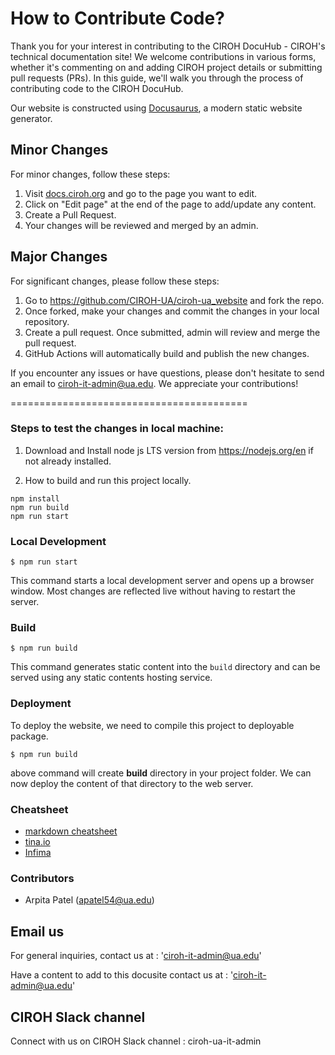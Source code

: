 # How to Contribute Code?

Thank you for your interest in contributing to the CIROH DocuHub - CIROH's technical documentation site! We welcome contributions in various forms, whether it's commenting on and adding CIROH project details or submitting pull requests (PRs). In this guide, we'll walk you through the process of contributing code to the CIROH DocuHub.

Our website is constructed using [Docusaurus](https://docusaurus.io/), a modern static website generator.

## Minor Changes

For minor changes, follow these steps:

1. Visit [docs.ciroh.org](https://docs.ciroh.org) and go to the page you want to edit.
2. Click on "Edit page" at the end of the page to add/update any content.
3. Create a Pull Request.
4. Your changes will be reviewed and merged by an admin.

## Major Changes

For significant changes, please follow these steps:

1. Go to https://github.com/CIROH-UA/ciroh-ua_website and fork the repo.
2. Once forked, make your changes and commit the changes in your local repository.
3. Create a pull request. Once submitted, admin will review and merge the pull request.
4. GitHub Actions will automatically build and publish the new changes.

If you encounter any issues or have questions, please don't hesitate to send an email to ciroh-it-admin@ua.edu. We appreciate your contributions!


=========================================

### Steps to test the changes in local machine:

1. Download and Install node js LTS version from https://nodejs.org/en if not already installed.

2. How to build and run this project locally.

``` 
npm install
npm run build
npm run start
```

### Local Development

```
$ npm run start
```

This command starts a local development server and opens up a browser window. Most changes are reflected live without having to restart the server.

### Build

```
$ npm run build
```

This command generates static content into the `build` directory and can be served using any static contents hosting service.

### Deployment

To deploy the website, we need to compile this project to deployable package. 

```
$ npm run build
```

above command will create **build** directory in your project folder. We can now deploy the content of that directory to the web server. 

### Cheatsheet

- [markdown cheatsheet](https://github.com/adam-p/markdown-here/wiki/Markdown-Cheatsheet)
- [tina.io](https://tina.io/)
- [Infima](https://infima.dev/docs/getting-started/introduction)

### Contributors
- Arpita Patel (apatel54@ua.edu)

## Email us

For general inquiries, contact us at : 'ciroh-it-admin@ua.edu'

Have a content to add to this docusite contact us at : 'ciroh-it-admin@ua.edu'


## CIROH Slack channel

Connect with us on CIROH Slack channel : ciroh-ua-it-admin